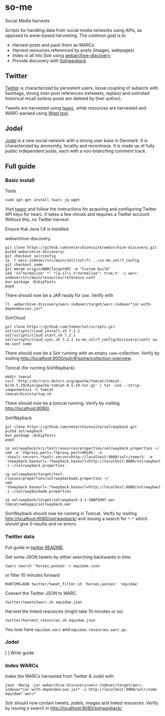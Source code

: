 # so-me
Social Media harvests

Scripts for handling data from social media networks using APIs, as opposed to www-based harvesting. The common goal is to

* Harvest posts and pack them as WARCs
* Harvest resources referenced by posts (images, webpages)
* Index is all into Solr using [webarchive-discovery](https://github.com/ukwa/webarchive-discovery)
* Provide discovery with [Solrwayback](https://github.com/netarchivesuite/solrwayback)

## Twitter

[Twitter](https://twitter.com/) is characterized by persistent users, loose coupling of subjects with hashtags, strong inter-post references (retweets, replies) and unlimited historical recall (unless posts are deleted by their author).

Tweets are harvested using [twarc](https://github.com/DocNow/twarc), while resources are harvested and WARC-packed using [Wget tool](https://www.gnu.org/software/wget/).

## Jodel

[Jodel](https://jodel-app.com/) is a new social network with a strong user base in Denmark. It is characterized by anonymity, locality and recentness. It is made up of fully public independent posts, each with a non-branching comment track.


## Full guide

### Basic install

Tools
```
sudo apt-get install twarc jq wget
```
Visit [twarc](https://github.com/DocNow/twarc) and follow the instructions for acquiring and configuring Twitter API keys for twarc. It takes a few minuts and requires a Twitter account. Without this, no Twitter harvest.

Ensure that Java 1.8 is installed.


webarchive-discovery
```
git clone https://github.com/netarchivesuite/webarchive-discovery.git
pushd webarchive-discovery/
git checkout solrconfig
cp -r warc-indexer/src/main/solr/solr7/ ../so-me_solr7_config
git checkout some
git merge origin/WARCTargetURI -m "Custom build"
sed 's%"normalise" *: *[a-z]\+,%"normalise": true,%' -i warc-indexer/src/main/resources/reference.conf 
mvn package -DskipTests
popd
```
There should now be a JAR ready for use. Verify with
```
ll  webarchive-discovery/warc-indexer/target/warc-indexer*jar-with-dependencies.jar*
```


SolrCloud
```
git clone https://github.com/tokee/solrscripts.git
solrscripts/cloud_install.sh 7.2.1
solrscripts/cloud_start.sh 7.2.1
solrscripts/cloud_sync.sh 7.2.1 so-me_solr7_config/discovery/conf/ so-me.conf some
```
There should now be a Solr running with an empty `some`-collection. Verify by visiting [http://localhost:9000/solr/#/some/collection-overview](http://localhost:9000/solr/#/some/collection-overview).


Tomcat (for running SolrWayback)
```
mkdir tomcat
curl 'http://mirrors.dotsrc.org/apache/tomcat/tomcat-8/v8.5.29/bin/apache-tomcat-8.5.29.tar.gz' | tar -xzo --strip-components=1 -C tomcat
tomcat/bin/startup.sh
```
There should now be a tomcat running. Verify by visiting [http://localhost:8080/](http://localhost:8080/).


SolrWayback
```
git clone https://github.com/netarchivesuite/solrwayback.git
pushd solrwayback
mvn package -DskipTests
popd

cp solrwayback/src/test/resources/properties/solrwayback.properties ~/
sed -e 's%proxy.port=.*%proxy.port=9010%' -e 's%solr.server=.*%solr.server=http://localhost:9000/solr/some/%' -e 's%wayback.baseurl=.*%wayback.baseurl=http://localhost:8080/solrwayback/%' -i ~/solrwayback.properties 

cp solrwayback/target/test-classes/properties/solrwaybackweb.properties ~/
sed 's%wayback.baseurl=.*%wayback.baseurl=http://localhost:8080/solrwayback/%' -i ~/solrwaybackweb.properties 

cp solrwayback/target/solrwayback-3.1-SNAPSHOT.war tomcat/webapps/solrwayback.war
```
SolrWayback should now be running in Tomcat. Verify by visiting [http://localhost:8080/solrwayback/](http://localhost:8080/solrwayback/) and issuing a search for `*:*` which should give 0 results and no errors.


### Twitter data

Full guide in [twitter README](twitter/README.md).

Get some JSON tweets by either searching backwards in time
```
twarc search 'horses,ponies' > equidae.json
```
or filter 10 minutes forward
```
RUNTIME=600 twitter/tweet_filter.sh 'horses,ponies' 'equidae'
```

Convert the Twitter JSON to WARC
```
twitter/tweets2warc.sh equidae.json
```

Harvest the linked resources (might take 10 minutes or so)
```
twitter/harvest_resources.sh equidae.json
```

You now have `equidae.warc` and `equidae.resources.warc.gz`.


### Jodel

[ ] Write guide

### Index WARCs

Index the WARCs harvested from Twitter & Jodel with
```
java -Xmx1g -jar webarchive-discovery/warc-indexer/target/warc-indexer*jar-with-dependencies.jar* -s http://localhost:9000/solr/some equidae*.warc*
```
Solr should now contain tweets, jodels, images and linked resources. Verify by issuing a search in [http://localhost:8080/solrwayback/](http://localhost:8080/solrwayback/).

